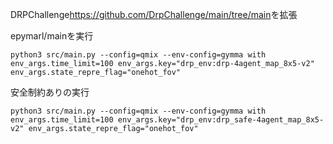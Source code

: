 DRPChallenge<https://github.com/DrpChallenge/main/tree/main>を拡張

epymarl/mainを実行  

```
python3 src/main.py --config=qmix --env-config=gymma with env_args.time_limit=100 env_args.key="drp_env:drp-4agent_map_8x5-v2" env_args.state_repre_flag="onehot_fov"
```

安全制約ありの実行

```
python3 src/main.py --config=qmix --env-config=gymma with env_args.time_limit=100 env_args.key="drp_env:drp_safe-4agent_map_8x5-v2" env_args.state_repre_flag="onehot_fov"
```
